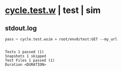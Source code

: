 # [cycle.test.w](../../../../../../examples/tests/sdk_tests/api/cycle.test.w) | test | sim

## stdout.log
```log
pass ─ cycle.test.wsim » root/env0/test:GET --my_url
 
 
Tests 1 passed (1)
Snapshots 1 skipped
Test Files 1 passed (1)
Duration <DURATION>
```

